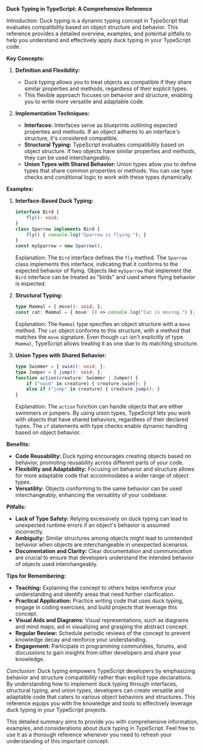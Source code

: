 **Duck Typing in TypeScript: A Comprehensive Reference**

*Introduction:*
Duck typing is a dynamic typing concept in TypeScript that evaluates compatibility based on object structure and behavior. This reference provides a detailed overview, examples, and potential pitfalls to help you understand and effectively apply duck typing in your TypeScript code.

**Key Concepts:**

1. **Definition and Flexibility:**
   - Duck typing allows you to treat objects as compatible if they share similar properties and methods, regardless of their explicit types.
   - This flexible approach focuses on behavior and structure, enabling you to write more versatile and adaptable code.

2. **Implementation Techniques:**
   - **Interfaces:** Interfaces serve as blueprints outlining expected properties and methods. If an object adheres to an interface's structure, it's considered compatible.
   - **Structural Typing:** TypeScript evaluates compatibility based on object structure. If two objects have similar properties and methods, they can be used interchangeably.
   - **Union Types with Shared Behavior:** Union types allow you to define types that share common properties or methods. You can use type checks and conditional logic to work with these types dynamically.

**Examples:**

1. **Interface-Based Duck Typing:**
   ```typescript
   interface Bird {
       fly(): void;
   }
   class Sparrow implements Bird {
       fly() { console.log("Sparrow is flying."); }
   }
   const mySparrow = new Sparrow();
   ```

   Explanation: The `Bird` interface defines the `fly` method. The `Sparrow` class implements this interface, indicating that it conforms to the expected behavior of flying. Objects like `mySparrow` that implement the `Bird` interface can be treated as "birds" and used where flying behavior is expected.

2. **Structural Typing:**
   ```typescript
   type Mammal = { move(): void; };
   const cat: Mammal = { move: () => console.log("Cat is moving.") };
   ```

   Explanation: The `Mammal` type specifies an object structure with a `move` method. The `cat` object conforms to this structure, with a method that matches the `move` signature. Even though `cat` isn't explicitly of type `Mammal`, TypeScript allows treating it as one due to its matching structure.

3. **Union Types with Shared Behavior:**
   ```typescript
   type Swimmer = { swim(): void; };
   type Jumper = { jump(): void; };
   function action(creature: Swimmer | Jumper) {
       if ("swim" in creature) { creature.swim(); }
       else if ("jump" in creature) { creature.jump(); }
   }
   ```

   Explanation: The `action` function can handle objects that are either swimmers or jumpers. By using union types, TypeScript lets you work with objects that have shared behaviors, regardless of their declared types. The `if` statements with type checks enable dynamic handling based on object behavior.

**Benefits:**

- **Code Reusability:** Duck typing encourages creating objects based on behavior, promoting reusability across different parts of your code.
- **Flexibility and Adaptability:** Focusing on behavior and structure allows for more adaptable code that accommodates a wider range of object types.
- **Versatility:** Objects conforming to the same behavior can be used interchangeably, enhancing the versatility of your codebase.

**Pitfalls:**

- **Lack of Type Safety:** Relying excessively on duck typing can lead to unexpected runtime errors if an object's behavior is assumed incorrectly.
- **Ambiguity:** Similar structures among objects might lead to unintended behavior when objects are interchangeable in unexpected scenarios.
- **Documentation and Clarity:** Clear documentation and communication are crucial to ensure that developers understand the intended behavior of objects used interchangeably.

**Tips for Remembering:**

- **Teaching:** Explaining the concept to others helps reinforce your understanding and identify areas that need further clarification.
- **Practical Application:** Practice writing code that uses duck typing, engage in coding exercises, and build projects that leverage this concept.
- **Visual Aids and Diagrams:** Visual representations, such as diagrams and mind maps, aid in visualizing and grasping the abstract concept.
- **Regular Review:** Schedule periodic reviews of the concept to prevent knowledge decay and reinforce your understanding.
- **Engagement:** Participate in programming communities, forums, and discussions to gain insights from other developers and share your knowledge.

*Conclusion:*
Duck typing empowers TypeScript developers by emphasizing behavior and structure compatibility rather than explicit type declarations. By understanding how to implement duck typing through interfaces, structural typing, and union types, developers can create versatile and adaptable code that caters to various object behaviors and structures. This reference equips you with the knowledge and tools to effectively leverage duck typing in your TypeScript projects.

This detailed summary aims to provide you with comprehensive information, examples, and considerations about duck typing in TypeScript. Feel free to use it as a thorough reference whenever you need to refresh your understanding of this important concept.
